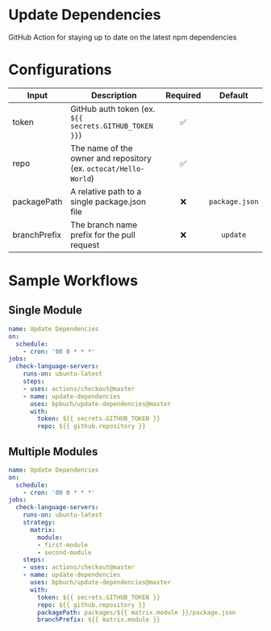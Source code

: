 # Update Dependencies

GitHub Action for staying up to date on the latest npm dependencies

# Configurations

| Input | Description | Required | Default |
| ----- | ----------- | :------: | :-----: |
| token | GitHub auth token (ex. `${{ secrets.GITHUB_TOKEN }}`) | :white_check_mark: | |
| repo | The name of the owner and repository (ex. `octocat/Hello-World`)| :white_check_mark: | |
| packagePath | A relative path to a single package.json file | :x: | `package.json` |
| branchPrefix | The branch name prefix for the pull request | :x: | `update` |

# Sample Workflows

## Single Module

```yaml
name: Update Dependencies
on:
  schedule:
    - cron: '00 0 * * *'
jobs:
  check-language-servers:
    runs-on: ubuntu-latest
    steps:
    - uses: actions/checkout@master
    - name: update-dependencies
      uses: bpbuch/update-dependencies@master
      with:
        token: ${{ secrets.GITHUB_TOKEN }}
        repo: ${{ github.repository }}
```

## Multiple Modules

```yaml
name: Update Dependencies
on:
  schedule:
    - cron: '00 0 * * *'
jobs:
  check-language-servers:
    runs-on: ubuntu-latest
    strategy:
      matrix:
        module:
        - first-module
        - second-module
    steps:
    - uses: actions/checkout@master
    - name: update-dependencies
      uses: bpbuch/update-dependencies@master
      with:
        token: ${{ secrets.GITHUB_TOKEN }}
        repo: ${{ github.repository }}
        packagePath: packages/${{ matrix.module }}/package.json
        branchPrefix: ${{ matrix.module }}
```